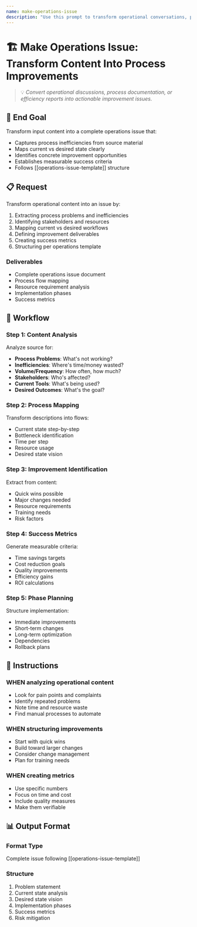 ```yaml
---
name: make-operations-issue
description: "Use this prompt to transform operational conversations, process documentation, or efficiency reports into structured operations issues."
---
```


# 🏗️ Make Operations Issue: Transform Content Into Process Improvements
> 💡 *Convert operational discussions, process documentation, or efficiency reports into actionable improvement issues.*

## 🎯 End Goal
Transform input content into a complete operations issue that:
- Captures process inefficiencies from source material
- Maps current vs desired state clearly
- Identifies concrete improvement opportunities
- Establishes measurable success criteria
- Follows [[operations-issue-template]] structure

## 📋 Request
Transform operational content into an issue by:
1. Extracting process problems and inefficiencies
2. Identifying stakeholders and resources
3. Mapping current vs desired workflows
4. Defining improvement deliverables
5. Creating success metrics
6. Structuring per operations template

### Deliverables
- Complete operations issue document
- Process flow mapping
- Resource requirement analysis
- Implementation phases
- Success metrics

## 🔄 Workflow

### Step 1: Content Analysis
Analyze source for:
- **Process Problems**: What's not working?
- **Inefficiencies**: Where's time/money wasted?
- **Volume/Frequency**: How often, how much?
- **Stakeholders**: Who's affected?
- **Current Tools**: What's being used?
- **Desired Outcomes**: What's the goal?

### Step 2: Process Mapping
Transform descriptions into flows:
- Current state step-by-step
- Bottleneck identification
- Time per step
- Resource usage
- Desired state vision

### Step 3: Improvement Identification
Extract from content:
- Quick wins possible
- Major changes needed
- Resource requirements
- Training needs
- Risk factors

### Step 4: Success Metrics
Generate measurable criteria:
- Time savings targets
- Cost reduction goals
- Quality improvements
- Efficiency gains
- ROI calculations

### Step 5: Phase Planning
Structure implementation:
- Immediate improvements
- Short-term changes
- Long-term optimization
- Dependencies
- Rollback plans

## 📏 Instructions

### WHEN analyzing operational content
- Look for pain points and complaints
- Identify repeated problems
- Note time and resource waste
- Find manual processes to automate

### WHEN structuring improvements
- Start with quick wins
- Build toward larger changes
- Consider change management
- Plan for training needs

### WHEN creating metrics
- Use specific numbers
- Focus on time and cost
- Include quality measures
- Make them verifiable

## 📊 Output Format

### Format Type
Complete issue following [[operations-issue-template]]

### Structure
1. Problem statement
2. Current state analysis
3. Desired state vision
4. Implementation phases
5. Success metrics
6. Risk mitigation